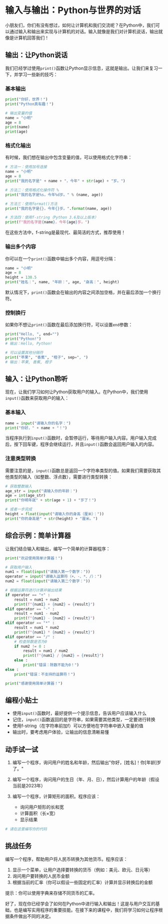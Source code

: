 # 输入与输出：Python与世界的对话

小朋友们，你们有没有想过，如何让计算机和我们交流呢？在Python中，我们可以通过输入和输出来实现与计算机的对话。输入就像是我们对计算机说话，输出就像是计算机回答我们！

## 输出：让Python说话

我们已经学过使用`print()`函数让Python显示信息，这就是输出。让我们来复习一下，并学习一些新的技巧：

### 基本输出

```python
print("你好，世界！")
print("Python真有趣！")

# 输出变量的值
name = "小明"
age = 8
print(name)
print(age)
```

### 格式化输出

有时候，我们想在输出中包含变量的值，可以使用格式化字符串：

```python
# 方法一：使用加号连接
name = "小明"
age = 8
print("我的名字是" + name + "，今年" + str(age) + "岁。")

# 方法二：使用格式化操作符 %
print("我的名字是%s，今年%d岁。" % (name, age))

# 方法三：使用format()方法
print("我的名字是{}，今年{}岁。".format(name, age))

# 方法四：使用f-string（Python 3.6及以上版本）
print(f"我的名字是{name}，今年{age}岁。")
```

在这些方法中，f-string是最现代、最简洁的方式，推荐使用！

### 输出多个内容

你可以在一个`print()`函数中输出多个内容，用逗号分隔：

```python
name = "小明"
age = 8
height = 130.5
print("姓名：", name, "年龄：", age, "身高：", height)
```

默认情况下，`print()`函数会在输出的内容之间添加空格，并在最后添加一个换行符。

### 控制换行

如果你不想让`print()`函数在最后添加换行符，可以设置`end`参数：

```python
print("Hello, ", end="")
print("Python!")
# 输出：Hello, Python!

# 可以设置其他分隔符
print("苹果", "香蕉", "橙子", sep=", ")
# 输出：苹果, 香蕉, 橙子
```

## 输入：让Python聆听

现在，让我们学习如何让Python获取用户的输入。在Python中，我们使用`input()`函数来获取用户的输入：

### 基本输入

```python
name = input("请输入你的名字：")
print("你好，" + name + "！")
```

当程序执行到`input()`函数时，会暂停运行，等待用户输入内容。用户输入完成后，按下回车键，程序会继续运行，并且`input()`函数会返回用户输入的内容。

### 注意类型转换

需要注意的是，`input()`函数总是返回一个字符串类型的值。如果我们需要获取其他类型的输入（如整数、浮点数），需要进行类型转换：

```python
# 获取整数输入
age_str = input("请输入你的年龄：")
age = int(age_str)
print("你明年就" + str(age + 1) + "岁了！")

# 或者一步完成
height = float(input("请输入你的身高（厘米）："))
print("你的身高是" + str(height) + "厘米。")
```

## 综合示例：简单计算器

让我们结合输入和输出，编写一个简单的计算器程序：

```python
print("欢迎使用简单计算器！")

# 获取用户输入
num1 = float(input("请输入第一个数字："))
operator = input("请输入运算符（+、-、*、/）：")
num2 = float(input("请输入第二个数字："))

# 根据运算符进行计算并输出结果
if operator == "+" :
    result = num1 + num2
    print(f"{num1} + {num2} = {result}")
elif operator == "-" :
    result = num1 - num2
    print(f"{num1} - {num2} = {result}")
elif operator == "*" :
    result = num1 * num2
    print(f"{num1} * {num2} = {result}")
elif operator == "/" :
    # 检查除数是否为0
    if num2 != 0 :
        result = num1 / num2
        print(f"{num1} / {num2} = {result}")
    else :
        print("错误：除数不能为0！")
else :
    print("错误：不支持的运算符！")

print("感谢使用简单计算器！")
```

## 编程小贴士

- 使用`input()`函数时，最好提供一个提示信息，告诉用户应该输入什么
- 记住，`input()`函数返回的是字符串，如果需要其他类型，一定要进行转换
- 使用f-string（在字符串前加f）可以方便地在字符串中嵌入变量的值
- 输出时，要考虑用户体验，让输出的信息清晰易懂

## 动手试一试

1. 编写一个程序，询问用户的姓名和年龄，然后输出"你好，[姓名]！你[年龄]岁了。"

2. 编写一个程序，询问用户的生日（年、月、日），然后计算用户的年龄（假设当前是2023年）

3. 编写一个程序，计算矩形的面积。程序应该：
   - 询问用户矩形的长和宽
   - 计算面积（长×宽）
   - 显示结果

```python
# 请在这里编写你的代码
```

## 挑战任务

编写一个程序，帮助用户将人民币转换为其他货币。程序应该：

1. 显示一个菜单，让用户选择要转换的货币（例如：美元、欧元、日元等）
2. 询问用户要转换的人民币金额
3. 根据当前的汇率（你可以假设一些固定的汇率）计算并显示转换后的金额

提示：你可以使用字典来存储不同货币的汇率。

好了，现在你已经学会了如何在Python中进行输入和输出！这是与用户交互的基础，也是编写实用程序的重要技能。在接下来的课程中，我们将学习如何让程序根据条件做出不同的决定。